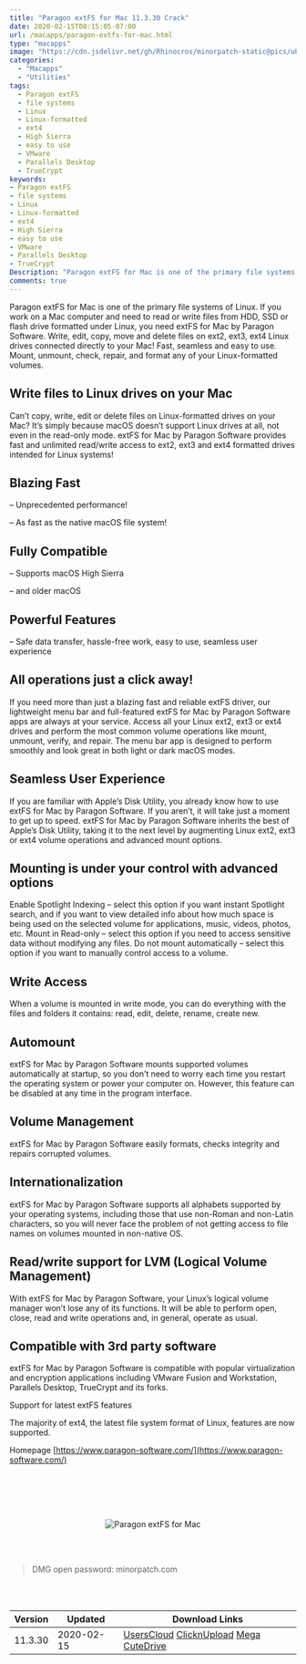 ```yaml
---
title: "Paragon extFS for Mac 11.3.30 Crack"
date: 2020-02-15T00:15:05-07:00
url: /macapps/paragon-extfs-for-mac.html
type: "macapps"
image: "https://cdn.jsdelivr.net/gh/Rhinocros/minorpatch-static@pics/uPic/qAumLr.jpg"
categories:
  - "Macapps"
  - "Utilities"
tags:
  - Paragon extFS
  - file systems
  - Linux
  - Linux-formatted
  - ext4
  - High Sierra
  - easy to use
  - VMware
  - Parallels Desktop
  - TrueCrypt
keywords:
- Paragon extFS
- file systems
- Linux
- Linux-formatted
- ext4
- High Sierra
- easy to use
- VMware
- Parallels Desktop
- TrueCrypt
Description: "Paragon extFS for Mac is one of the primary file systems of Linux. If you work on a Mac computer and need to read or write files from HDD, SSD or flash drive formatted under Linux, you need extFS for Mac by Paragon Software."
comments: true
---
```


Paragon extFS for Mac is one of the primary file systems of Linux. If you work on a Mac computer and need to read or write files from HDD, SSD or flash drive formatted under Linux, you need extFS for Mac by Paragon Software. Write, edit, copy, move and delete files on ext2, ext3, ext4 Linux drives connected directly to your Mac! Fast, seamless and easy to use. Mount, unmount, check, repair, and format any of your Linux-formatted volumes.

## Write files to Linux drives on your Mac

Can’t copy, write, edit or delete files on Linux-formatted drives on your Mac? It’s simply because macOS doesn’t support Linux drives at all, not even in the read-only mode. extFS for Mac by Paragon Software provides fast and unlimited read/write access to ext2, ext3 and ext4 formatted drives intended for Linux systems!

## Blazing Fast

– Unprecedented performance!

– As fast as the native macOS file system!

## Fully Compatible

– Supports macOS High Sierra

– and older macOS

## Powerful Features

– Safe data transfer, hassle-free work, easy to use, seamless user experience

## All operations just a click away!

If you need more than just a blazing fast and reliable extFS driver, our lightweight menu bar and full-featured extFS for Mac by Paragon Software apps are always at your service.
Access all your Linux ext2, ext3 or ext4 drives and perform the most common volume operations like mount, unmount, verify, and repair. The menu bar app is designed to perform
smoothly and look great in both light or dark macOS modes.


## Seamless User Experience

If you are familiar with Apple’s Disk Utility, you already know how to use extFS for Mac by Paragon Software. If you aren’t, it will take just a moment to get up to speed. extFS for
Mac by Paragon Software inherits the best of Apple’s Disk Utility, taking it to the next level by augmenting Linux ext2, ext3 or ext4 volume operations and advanced mount options.

## Mounting is under your control with advanced options

Enable Spotlight Indexing – select this option if you want instant Spotlight search, and if you want to view detailed info about how much space is being used on the selected volume for applications, music, videos, photos, etc. Mount in Read-only – select this option if you need to access sensitive data without modifying any files. Do not mount automatically – select this option if you want to manually control access to a volume.

## Write Access

When a volume is mounted in write mode, you can do everything with the files and folders it contains: read, edit, delete, rename, create new.

## Automount

extFS for Mac by Paragon Software mounts supported volumes automatically at startup, so you don’t need to worry each time you restart the operating system or power your computer on. However, this feature can be disabled at any time in the program interface.

## Volume Management

extFS for Mac by Paragon Software easily formats, checks integrity and repairs corrupted volumes.

## Internationalization

extFS for Mac by Paragon Software supports all alphabets supported by your operating systems, including those that use non-Roman and non-Latin characters, so you will never face the problem of not getting access to file names on volumes mounted in non-native OS.

## Read/write support for LVM (Logical Volume Management)

With extFS for Mac by Paragon Software, your Linux’s logical volume manager won’t lose any of its functions. It will be able to perform open, close, read and write operations and, in general, operate as usual.

## Compatible with 3rd party software

extFS for Mac by Paragon Software is compatible with popular virtualization and encryption applications including VMware Fusion and Workstation, Parallels Desktop, TrueCrypt and its forks.

Support for latest extFS features

The majority of ext4, the latest file system format of Linux, features are now supported.

Homepage [https://www.paragon-software.com/](https://www.paragon-software.com/)

<br/>
<br/>
<script async src="https://pagead2.googlesyndication.com/pagead/js/adsbygoogle.js"></script>
<ins class="adsbygoogle"
     style="display:block; text-align:center;"
     data-ad-layout="in-article"
     data-ad-format="fluid"
     data-ad-client="ca-pub-8746275014476192"
     data-ad-slot="5144997159"></ins>
<script>
     (adsbygoogle = window.adsbygoogle || []).push({});
</script>
<br/>
<br/>


<center>

![Paragon extFS for Mac](https://cdn.jsdelivr.net/gh/Rhinocros/minorpatch-static@pics/uPic/MinorPatch-20200215171242.jpg)

</center>

<br/>
<br/>


> DMG open password: minorpatch.com

<br/>

<br/>
<div id="history_version" class="history_version">

| Version | Updated | Download Links |
| ---- | ---- | ---- |
| 11.3.30 | 2020-02-15 | [UsersCloud](https://ouo.io/UAp5Qu)   [ClicknUpload](https://ouo.io/fiFKlRO)   [Mega](https://ouo.io/wjv34c)   [CuteDrive](https://ouo.io/5ZGoHG) |

</div>
